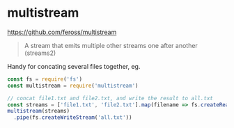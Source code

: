 # multistream

<https://github.com/feross/multistream>

> A stream that emits multiple other streams one after another (streams2)

Handy for concating several files together, eg.

```js
const fs = require('fs')
const multistream = require('multistream')

// concat file1.txt and file2.txt, and write the result to all.txt
const streams = ['file1.txt', 'file2.txt'].map(filename => fs.createReadStream(filename))
multistream(streams)
  .pipe(fs.createWriteStream('all.txt'))
```
